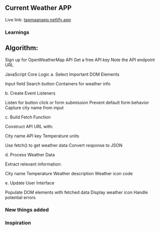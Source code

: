 ## Current Weather APP

Live link: <a href="tapmaanapp.netlify.app">tapmaanapp.netlify.app</a>

### Learnings

## Algorithm:
  Sign up for OpenWeatherMap API
Get a free API key
Note the API endpoint URL


JavaScript Core Logic
a. Select Important DOM Elements

Input field
Search button
Containers for weather info

b. Create Event Listeners

Listen for button click or form submission
Prevent default form behavior
Capture city name from input

c. Build Fetch Function

Construct API URL with:

City name
API key
Temperature units


Use fetch() to get weather data
Convert response to JSON

d. Process Weather Data

Extract relevant information:

City name
Temperature
Weather description
Weather icon code



e. Update User Interface

Populate DOM elements with fetched data
Display weather icon
Handle potential errors

### New things added

### Inspiration






